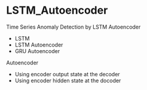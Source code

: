# LSTM_Autoencoder

Time Series Anomaly Detection by LSTM Autoencoder
- LSTM
- LSTM Autoencoder
- GRU Autoencoder

Autoencoder
- Using encoder output state at the decoder
- Using encoder hidden state at the docoder
